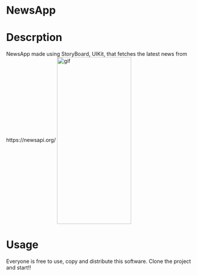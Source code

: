 
# NewsApp

<h1>Descrption</h1>
NewsApp made using StoryBoard, UIKit, that fetches the latest news from https://newsapi.org/
<img align="center" alt="gif" src="https://user-images.githubusercontent.com/22303129/178416708-43e46481-0a45-467c-9b13-d949ae07baf0.gif" width="200" height="450" data-animated-image="" style="max-width: 100%;">

<h1>Usage</h1>
Everyone is free to use, copy and distribute this software. Clone the project and start!!
